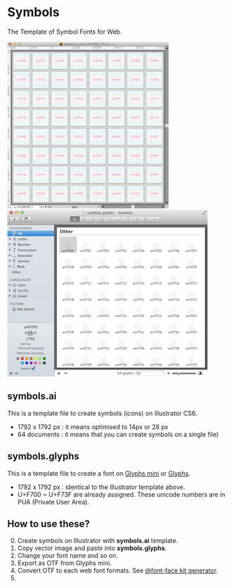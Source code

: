 Symbols
=======

The Template of Symbol Fonts for Web.

![Illustrator](images/illustrator.png)
![Glyphs mini](images/glyphs_mini.png)

## symbols.ai
This is a template file to create symbols (icons) on Illustrator CS6.

- 1792 x 1792 px : it means optimised to 14px or 28 px
- 64 documents : it means that you can create symbols on a single file)

## symbols.glyphs
This is a template file to create a font on [Glyphs mini](https://itunes.apple.com/jp/app/glyphs-mini/id469036911?l=en&mt=12) or [Glyphs](https://itunes.apple.com/jp/app/glyphs/id416987633?l=en&mt=12).

- 1792 x 1792 px : identical to the Illustrator template above.
- U+F700 ~ U+F73F are already assigned. These unicode numbers are in PUA (Private User Area).

## How to use these?

0. Create symbols on Illustrator with **symbols.ai** template.
0. Copy vector image and paste into **symbols.glyphs**.
0. Change your font name and so on.
0. Export as OTF from Glyphs mini.
0. Convert OTF to each web font formats. See [@font-face kit generator](http://fontface.codeandmore.com/indexnew.php).
0. 